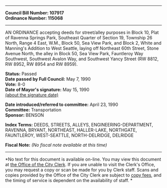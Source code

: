 * * * * *  
  
**Council Bill Number: [](#h0)[](#h2)107917**   
**Ordinance Number: 115068**  
  
* * * * *  
  
AN ORDINANCE accepting deeds for street/alley purposes in Block 10, Plat of Ravenna Springs Park, Southeast Quarter of Section 19, Township 26 North, Range 4 East, W.M., Block 50, Sea View Park, and Block 2, White and Manning's Addition to West Seattle, laying off Northeast 60th Street, Stone Avenue North, the alley in Block 50, Sea View Park, Fauntleroy Way Southwest, Southwest Avalon Way, and Southwest Yancy Street (RW 8812, RW 8952, RW 8954 and RW 8959).  
  
**Status:** Passed   
**Date passed by Full Council:** May 7, 1990   
**Vote:** 8-0   
**Date of Mayor's signature:** May 15, 1990   
[(about the signature date)](/~public/approvaldate.htm)   
  
  
**Date introduced/referred to committee:** April 23, 1990   
**Committee:** Transportation   
**Sponsor:** BENSON   
  
**Index Terms:** DEEDS, STREETS, ALLEYS, ENGINEERING-DEPARTMENT, RAVENNA, BRYANT, NORTHEAST, HALLER-LAKE, NORTHGATE, FAUNTLEROY, WEST-SEATTLE, NORTH-DELRIDGE, DELRIDGE  
  
**Fiscal Note:** *(No fiscal note available at this time)*  
  
* * * * *  
  
*No text for this document is available on-line. You may view this document at [the Office of the City Clerk](http://www.seattle.gov/leg/clerk/contactUs.htm). If you are unable to visit the Clerk's Office, you may request a copy or scan be made for you by Clerk staff. Scans and copies provided by the Office of the City Clerk are subject to [copy fees](http://clerk.seattle.gov/~public/clerkfees.htm), and the timing of service is dependent on the availability of staff. *  
  
  
